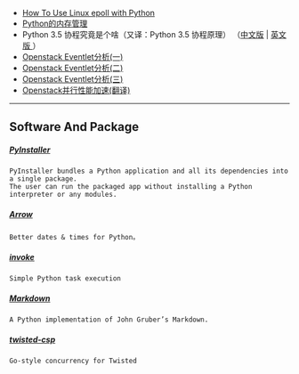 
- [How To Use Linux epoll with Python](http://scotdoyle.com/python-epoll-howto.html)
- [Python的内存管理](http://www.cnblogs.com/vamei/p/3232088.html)
- Python 3.5 协程究竟是个啥（又译：Python 3.5 协程原理） （[中文版](http://blog.rainy.im/2016/03/10/how-the-heck-does-async-await-work-in-python-3-5/) | [英文版 ](http://www.snarky.ca/how-the-heck-does-async-await-work-in-python-3-5)）
- [Openstack Eventlet分析(一)](http://www.choudan.net/2013/08/18/OpenStack-eventlet%E5%88%86%E6%9E%90(%E4%B8%80).html)
- [Openstack Eventlet分析(二)](http://www.choudan.net/2013/08/19/OpenStack-eventlet%E5%88%86%E6%9E%90(%E4%BA%8C).html)
- [Openstack Eventlet分析(三)](http://www.choudan.net/2013/10/02/OpenStack-eventlet%E5%88%86%E6%9E%90(%E4%B8%89).html)
- [Openstack并行性能加速(翻译)](http://www.choudan.net/2013/12/24/OpenStack%E5%B9%B6%E8%A1%8C%E6%80%A7%E8%83%BD%E5%8A%A0%E9%80%9F(%E7%BF%BB%E8%AF%91).html)

-----

## Software And Package

##### [PyInstaller](http://www.pyinstaller.org/)
    PyInstaller bundles a Python application and all its dependencies into a single package.
    The user can run the packaged app without installing a Python interpreter or any modules.

##### [Arrow](https://github.com/crsmithdev/arrow)
    Better dates & times for Python。

##### [invoke](https://github.com/pyinvoke/invoke/)
    Simple Python task execution

##### [Markdown](https://github.com/waylan/Python-Markdown)
    A Python implementation of John Gruber’s Markdown.

##### [twisted-csp](https://github.com/ubolonton/twisted-csp)
    Go-style concurrency for Twisted
